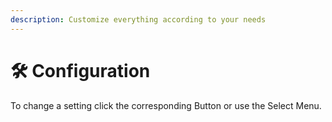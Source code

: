 ```yaml
---
description: Customize everything according to your needs
---
```


# 🛠 Configuration

To change a setting click the corresponding Button or use the Select Menu.
